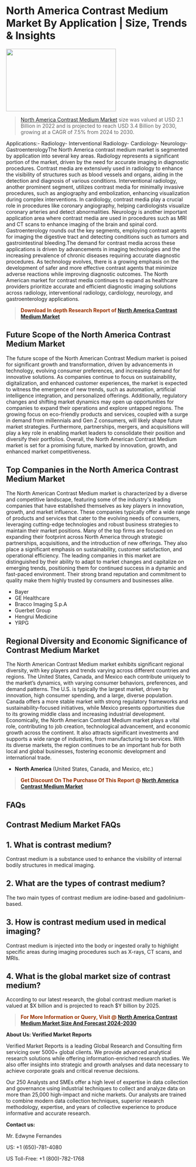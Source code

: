 <p><h1>North America Contrast Medium Market By Application | Size, Trends & Insights</h1><p><img class="aligncenter size-medium wp-image-105565" src="https://ffe5etoiles.com/wp-content/uploads/2025/01/MST7-300x171.png" alt="" width="300" height="171" /></p><blockquote><p><a href="https://www.verifiedmarketreports.com/download-sample/?rid=50433&utm_source=Github-NA&utm_medium=384" target="_blank">North America Contrast Medium Market</a> size was valued at USD 2.1 Billion in 2022 and is projected to reach USD 3.4 Billion by 2030, growing at a CAGR of 7.5% from 2024 to 2030.</p></blockquote>Applications:- Radiology- Interventional Radiology- Cardiology- Neurology- GastroenterologyThe North America contrast medium market is segmented by application into several key areas. Radiology represents a significant portion of the market, driven by the need for accurate imaging in diagnostic procedures. Contrast media are extensively used in radiology to enhance the visibility of structures such as blood vessels and organs, aiding in the detection and diagnosis of various conditions. Interventional radiology, another prominent segment, utilizes contrast media for minimally invasive procedures, such as angiography and embolization, enhancing visualization during complex interventions. In cardiology, contrast media play a crucial role in procedures like coronary angiography, helping cardiologists visualize coronary arteries and detect abnormalities. Neurology is another important application area where contrast media are used in procedures such as MRI and CT scans to enhance imaging of the brain and spinal cord. Gastroenterology rounds out the key segments, employing contrast agents for imaging the digestive tract and detecting conditions such as tumors and gastrointestinal bleeding.The demand for contrast media across these applications is driven by advancements in imaging technologies and the increasing prevalence of chronic diseases requiring accurate diagnostic procedures. As technology evolves, there is a growing emphasis on the development of safer and more effective contrast agents that minimize adverse reactions while improving diagnostic outcomes. The North American market for contrast media continues to expand as healthcare providers prioritize accurate and efficient diagnostic imaging solutions across radiology, interventional radiology, cardiology, neurology, and gastroenterology applications.</p><blockquote><p><span style="color: #993300;"><strong>Download In depth Research Report of <a href="https://www.verifiedmarketreports.com/download-sample/?rid=50433&utm_source=Github-NA&utm_medium=384">North America Contrast Medium Market</a></strong></span></p></blockquote><h2>Future Scope of the North America Contrast Medium Market</h2><p>The future scope of the North American Contrast Medium market is poised for significant growth and transformation, driven by advancements in technology, evolving consumer preferences, and increasing demand for innovative solutions. As companies continue to focus on sustainability, digitalization, and enhanced customer experiences, the market is expected to witness the emergence of new trends, such as automation, artificial intelligence integration, and personalized offerings. Additionally, regulatory changes and shifting market dynamics may open up opportunities for companies to expand their operations and explore untapped regions. The growing focus on eco-friendly products and services, coupled with a surge in demand from millennials and Gen Z consumers, will likely shape future market strategies. Furthermore, partnerships, mergers, and acquisitions will play a key role in enabling market leaders to consolidate their position and diversify their portfolios. Overall, the North American Contrast Medium market is set for a promising future, marked by innovation, growth, and enhanced market competitiveness.</p><h2>Top Companies in the North America Contrast Medium Market</h2><p>The North American Contrast Medium market is characterized by a diverse and competitive landscape, featuring some of the industry's leading companies that have established themselves as key players in innovation, growth, and market influence. These companies typically offer a wide range of products and services that cater to the evolving needs of consumers, leveraging cutting-edge technologies and robust business strategies to maintain their market positions. Many of the top firms are focused on expanding their footprint across North America through strategic partnerships, acquisitions, and the introduction of new offerings. They also place a significant emphasis on sustainability, customer satisfaction, and operational efficiency. The leading companies in this market are distinguished by their ability to adapt to market changes and capitalize on emerging trends, positioning them for continued success in a dynamic and fast-paced environment. Their strong brand reputation and commitment to quality make them highly trusted by consumers and businesses alike.</p><p><ul><li>Bayer </li><li> GE Healthcare </li><li> Bracco Imaging S.p.A </li><li> Guerbet Group </li><li> Hengrui Medicine </li><li> YRPG</li></ul></p><h2>Regional Diversity and Economic Significance of Contrast Medium Market</h2><p>The North American Contrast Medium market exhibits significant regional diversity, with key players and trends varying across different countries and regions. The United States, Canada, and Mexico each contribute uniquely to the market’s dynamics, with varying consumer behaviors, preferences, and demand patterns. The U.S. is typically the largest market, driven by innovation, high consumer spending, and a large, diverse population. Canada offers a more stable market with strong regulatory frameworks and sustainability-focused initiatives, while Mexico presents opportunities due to its growing middle class and increasing industrial development. Economically, the North American Contrast Medium market plays a vital role, contributing to job creation, technological advancement, and economic growth across the continent. It also attracts significant investments and supports a wide range of industries, from manufacturing to services. With its diverse markets, the region continues to be an important hub for both local and global businesses, fostering economic development and international trade.</p><ul> <li><strong>North America</strong> (United States, Canada, and Mexico, etc.)</li></ul><blockquote><p><span style="color: #993300;"><strong>Get Discount On The Purchase Of This Report @ <a href="https://www.verifiedmarketreports.com/ask-for-discount/?rid=50433&utm_source=Github-NA&utm_medium=384">North America Contrast Medium Market</a></strong></span></p></blockquote><h2>FAQs</h2><p><h2>Contrast Medium Market FAQs</h1><h2>1. What is contrast medium?</div><div></h2><p>Contrast medium is a substance used to enhance the visibility of internal bodily structures in medical imaging.</p><h2>2. What are the types of contrast medium?</div><div></h2><p>The two main types of contrast medium are iodine-based and gadolinium-based.</p><h2>3. How is contrast medium used in medical imaging?</div><div></h2><p>Contrast medium is injected into the body or ingested orally to highlight specific areas during imaging procedures such as X-rays, CT scans, and MRIs.</p><h2>4. What is the global market size of contrast medium?</div><div></h2><p>According to our latest research, the global contrast medium market is valued at $X billion and is projected to reach $Y billion by 2025.</p><!-- continue with more FAQs and answers --></body></html></p><blockquote><p><span style="color: #993300;"><strong>For More Information or Query, Visit @ <a href="https://www.verifiedmarketreports.com/product/global-contrast-medium-market-2019-by-manufacturers-regions-type-and-application-forecast-to-2024/">North America Contrast Medium Market Size And Forecast 2024-2030</a></strong></span></p></blockquote><p><strong>About Us: Verified Market Reports</strong></p><p>Verified Market Reports is a leading Global Research and Consulting firm servicing over 5000+ global clients. We provide advanced analytical research solutions while offering information-enriched research studies. We also offer insights into strategic and growth analyses and data necessary to achieve corporate goals and critical revenue decisions.</p><p>Our 250 Analysts and SMEs offer a high level of expertise in data collection and governance using industrial techniques to collect and analyze data on more than 25,000 high-impact and niche markets. Our analysts are trained to combine modern data collection techniques, superior research methodology, expertise, and years of collective experience to produce informative and accurate research.</p><p><strong>Contact us:</strong></p><p>Mr. Edwyne Fernandes</p><p>US: +1 (650)-781-4080</p><p>US Toll-Free: +1 (800)-782-1768</p>
